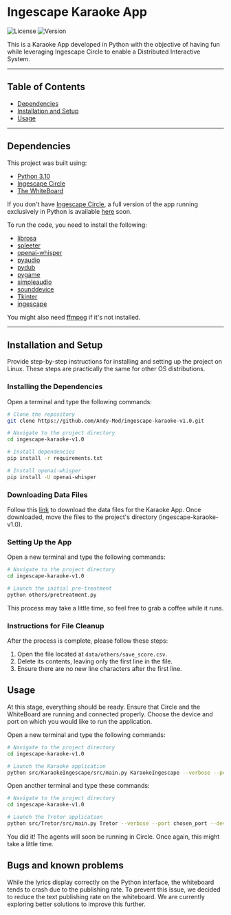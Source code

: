 # Ingescape Karaoke App

![License](https://img.shields.io/badge/license-MIT-blue.svg)
![Version](https://img.shields.io/badge/version-1.0.0-green.svg)

This is a Karaoke App developed in Python with the objective of having fun while leveraging Ingescape Circle to enable a Distributed Interactive System.

---

## Table of Contents
- [Dependencies](#dependencies)
- [Installation and Setup](#installation-and-setup)
- [Usage](#usage)

---

## Dependencies

This project was built using:
- [Python 3.10](https://www.python.org/downloads/release/python-3100/)
- [Ingescape Circle](https://ingescape.com/fr/circle/)
- [The WhiteBoard](https://ingescape.com/)

If you don't have [Ingescape Circle](https://ingescape.com/fr/circle/), a full version of the app running exclusively in Python is available [here](#) soon.

To run the code, you need to install the following:

- [librosa](https://pypi.org/project/librosa/0.4.1/)
- [spleeter](https://pypi.org/project/spleeter/)
- [openai-whisper](https://github.com/openai/whisper)
- [pyaudio](https://pypi.org/project/PyAudio/)
- [pydub](https://pypi.org/project/pydub/)
- [pygame](https://pypi.org/project/pygame/)
- [simpleaudio](https://pypi.org/project/simpleaudio/)
- [sounddevice](https://pypi.org/project/sounddevice/)
- [Tkinter](https://docs.python.org/3/library/tkinter.html)
- [ingescape](https://pypi.org/project/ingescape/)

You might also need [ffmpeg](https://www.ffmpeg.org/download.html) if it's not installed.

---

## Installation and Setup

Provide step-by-step instructions for installing and setting up the project on Linux. These steps are practically the same for other OS distributions.

### Installing the Dependencies

Open a terminal and type the following commands:

```bash
# Clone the repository
git clone https://github.com/Andy-Mod/ingescape-karaoke-v1.0.git

# Navigate to the project directory
cd ingescape-karaoke-v1.0

# Install dependencies
pip install -r requirements.txt

# Install openai-whisper
pip install -U openai-whisper
```

### Downloading Data Files
Follow this [link](https://drive.google.com/file/d/1hvTD_66ktQRncpripQCPw5p4is-r3tAe/view?usp=sharing) to download the data files for the Karaoke App.
Once downloaded, move the files to the project's directory (ingescape-karaoke-v1.0).

### Setting Up the App
Open a new terminal and type the following commands:
```bash
# Navigate to the project directory
cd ingescape-karaoke-v1.0

# Launch the initial pre-treatment
python others/pretreatment.py
```
This process may take a little time, so feel free to grab a coffee while it runs.

### Instructions for File Cleanup

After the process is complete, please follow these steps:

1. Open the file located at `data/others/save_score.csv`.
2. Delete its contents, leaving only the first line in the file.
3. Ensure there are no new line characters after the first line.


## Usage

At this stage, everything should be ready. Ensure that Circle and the WhiteBoard are running and connected properly.
Choose the device and port on which you would like to run the application.

Open a new terminal and type the following commands:
```bash
# Navigate to the project directory
cd ingescape-karaoke-v1.0 

# Launch the Karaoke application
python src/KaraokeIngescape/src/main.py KaraokeIngescape --verbose --port chosen_port --device chosen_device
```
Open another terminal and type these commands:
```bash
# Navigate to the project directory
cd ingescape-karaoke-v1.0 

# Launch the Tretor application
python src/Tretor/src/main.py Tretor --verbose --port chosen_port --device chosen_device
```

You did it! The agents will soon be running in Circle. Once again, this might take a little time.


## Bugs and known problems 

While the lyrics display correctly on the Python interface, the whiteboard tends to crash due to the publishing rate. To prevent this issue, we decided to reduce the text publishing rate on the whiteboard. We are currently exploring better solutions to improve this further.
